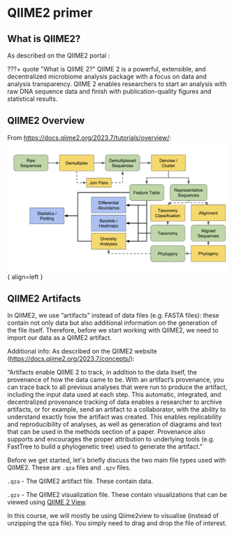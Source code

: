 
# QIIME2 primer

## What is QIIME2?  

As described on the QIIME2 portal :

???+ quote "What is QIIME 2?"
    QIIME 2 is a powerful, extensible, and decentralized microbiome analysis package with a focus on data and analysis transparency. QIIME 2 enables researchers to start an analysis with raw DNA sequence data and finish with publication-quality figures and statistical results.  

## QIIME2 Overview

From https://docs.qiime2.org/2023.7/tutorials/overview/:
![Image title](QIIME2_overview.png){ align=left }

## QIIME2 Artifacts

In QIIME2, we use “artifacts” instead of data files (e.g. FASTA files): these contain not only data but also additional information on the generation of the file itself. Therefore, before we start working with QIIME2, we need to import our data as a QIIME2 artifact. 

Additional info: As described on the QIIME2 website (https://docs.qiime2.org/2023.7/concepts/): 

“Artifacts enable QIIME 2 to track, in addition to the data itself, the provenance of how the data came to be. With an artifact’s provenance, you can trace back to all previous analyses that were run to produce the artifact, including the input data used at each step. This automatic, integrated, and decentralized provenance tracking of data enables a researcher to archive artifacts, or for example, send an artifact to a collaborator, with the ability to understand exactly how the artifact was created. This enables replicability and reproducibility of analyses, as well as generation of diagrams and text that can be used in the methods section of a paper. Provenance also supports and encourages the proper attribution to underlying tools (e.g. FastTree to build a phylogenetic tree) used to generate the artifact.”

Before we get started, let's briefly discuss the two main file types used with QIIME2. These are `.qza` files and `.qzv` files.

`.qza` - The QIIME2 artifact file. These contain data.

`.qzv` - The QIIME2 visualization file. These contain visualizations that can be viewed using [QIIME 2 View](https://view.qiime2.org/).

In this course, we will mostly be using Qiime2view to visualise (instead of unzipping the qza file). You simply need to drag and drop the file of interest. 





